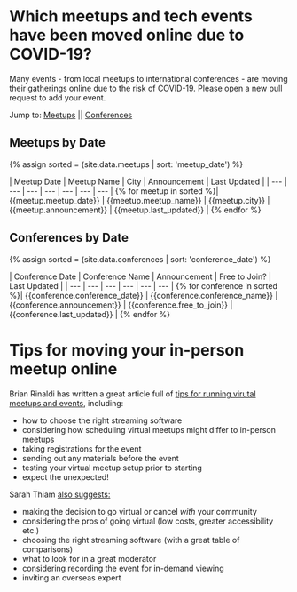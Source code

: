 # Which meetups and tech events have been moved online due to COVID-19?
Many events - from local meetups to international conferences - are moving their gatherings online due to the risk of COVID-19. Please open a new pull request to add your event.

Jump to: <a href="#meetups">Meetups</a> || <a href="#conferences">Conferences</a>

<a name="meetups"></a>
## Meetups by Date

{% assign sorted = (site.data.meetups | sort: 'meetup_date') %}

| Meetup Date | Meetup Name | City | Announcement | Last Updated |
| --- | --- | --- | --- | --- | --- | --- |
{% for meetup in sorted %}| {{meetup.meetup_date}} | {{meetup.meetup_name}} | {{meetup.city}} | {{meetup.announcement}} | {{meetup.last_updated}} |
{% endfor %}

<a name="conferences"></a>
## Conferences by Date

{% assign sorted = (site.data.conferences | sort: 'conference_date') %}

| Conference Date | Conference Name | Announcement | Free to Join? | Last Updated |
| --- | --- | --- | --- | --- | --- | 
{% for conference in sorted %}| {{conference.conference_date}} | {{conference.conference_name}} | {{conference.announcement}} | {{conference.free_to_join}} | {{conference.last_updated}} |
{% endfor %}


# Tips for moving your in-person meetup online

Brian Rinaldi has written a great article full of [tips for running virutal meetups and events](https://dev.to/remotesynth/tips-for-running-virtual-meetups-and-events-2bo1), including:
- how to choose the right streaming software
- considering how scheduling virtual meetups might differ to in-person meetups
- taking registrations for the event
- sending out any materials before the event
- testing your virtual meetup setup prior to starting
- expect the unexpected!

Sarah Thiam [also suggests:](https://dev.to/truckerfling/community-management-in-a-crisis-coronavirus-lessons-part-2-6da)
- making the decision to go virtual or cancel _with_ your community
- considering the pros of going virtual (low costs, greater accessibility etc.)
- choosing the right streaming software (with a great table of comparisons)
- what to look for in a great moderator 
- considering recording the event for in-demand viewing
- inviting an overseas expert